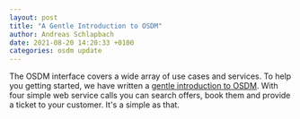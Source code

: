 ```yaml
---
layout: post
title: "A Gentle Introduction to OSDM"
author: Andreas Schlapbach
date: 2021-08-20 14:20:33 +0100
categories: osdm update
---
```


The OSDM interface covers a wide array of use cases and services. To help you getting started, we have written a [gentle introduction to OSDM](https://osdm.io/spec/getting-started/). With four simple web service calls you can search offers, book them and provide a ticket to your customer. It's a simple as that.
